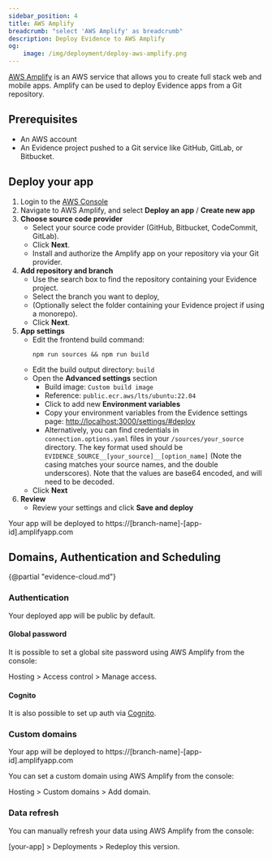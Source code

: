 ```yaml
---
sidebar_position: 4
title: AWS Amplify
breadcrumb: "select 'AWS Amplify' as breadcrumb"
description: Deploy Evidence to AWS Amplify
og:
    image: /img/deployment/deploy-aws-amplify.png
---
```


[AWS Amplify](https://aws.amazon.com/amplify/) is an AWS service that allows you to create full stack web and mobile apps. Amplify can be used to deploy Evidence apps from a Git repository.

## Prerequisites

- An AWS account
- An Evidence project pushed to a Git service like GitHub, GitLab, or Bitbucket.

## Deploy your app

1. Login to the <a href="https://console.aws.amazon.com/" target="_blank" class="markdown">AWS Console</a>
2. Navigate to AWS Amplify, and select **Deploy an app** / **Create new app**
3. **Choose source code provider**
    - Select your source code provider (GitHub, Bitbucket, CodeCommit, GitLab). 
    - Click **Next**.
    - Install and authorize the Amplify app on your repository via your Git provider.
4. **Add repository and branch**
    - Use the search box to find the repository containing your Evidence project.
    - Select the branch you want to deploy, 
    - (Optionally select the folder containing your Evidence project if using a monorepo). 
    - Click **Next**.
5. **App settings**
    - Edit the frontend build command: 
        ```code
        npm run sources && npm run build
        ```
    - Edit the build output directory: `build`
    - Open the **Advanced settings** section
        - Build image: `Custom build image`
        - Reference: `public.ecr.aws/lts/ubuntu:22.04`
        - Click to add new **Environment variables**
        - Copy your environment variables from the Evidence settings page: <a href="http://localhost:3000/settings/#deploy" target="_blank" class="markdown">http://localhost:3000/settings/#deploy</a>
        - Alternatively, you can find credentials in `connection.options.yaml` files in your `/sources/your_source` directory. The key format used should be `EVIDENCE_SOURCE__[your_source]__[option_name]` (Note the casing matches your source names, and the double underscores). Note that the values are base64 encoded, and will need to be decoded.
    - Click **Next**
6. **Review**
    - Review your settings and click **Save and deploy**

Your app will be deployed to https://[branch-name]-[app-id].amplifyapp.com

## Domains, Authentication and Scheduling

{@partial "evidence-cloud.md"}

### Authentication

Your deployed app will be public by default. 

#### Global password

It is possible to set a global site password using AWS Amplify from the console:

Hosting > Access control > Manage access.

#### Cognito

It is also possible to set up auth via [Cognito](https://docs.amplify.aws/react/build-a-backend/auth/).

### Custom domains

Your app will be deployed to https://[branch-name]-[app-id].amplifyapp.com

You can set a custom domain using AWS Amplify from the console:

Hosting > Custom domains > Add domain.

### Data refresh

You can manually refresh your data using AWS Amplify from the console:

[your-app] > Deployments > Redeploy this version.
